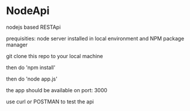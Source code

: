 # NodeApi
nodejs based RESTApi

prequisities: node server installed in local environment and NPM package manager

git clone this repo to your local machine

then do 'npm install'

then do 'node app.js'

the app should be available on port: 3000

use curl or POSTMAN to test the api
